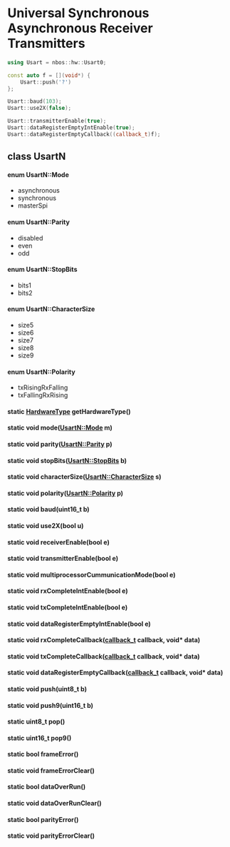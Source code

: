 # Universal Synchronous Asynchronous Receiver Transmitters

```c++
using Usart = nbos::hw::Usart0;

const auto f = [](void*) {
    Usart::push('?')
};

Usart::baud(103);
Usart::use2X(false);

Usart::transmitterEnable(true);
Usart::dataRegisterEmptyIntEnable(true);
Usart::dataRegisterEmptyCallback((callback_t)f);
```

## class UsartN

#### enum UsartN::Mode
* asynchronous
* synchronous
* masterSpi

#### enum UsartN::Parity
* disabled
* even
* odd

#### enum UsartN::StopBits
* bits1
* bits2

#### enum UsartN::CharacterSize
* size5
* size6
* size7
* size8
* size9

#### enum UsartN::Polarity
* txRisingRxFalling
* txFallingRxRising

#### static [HardwareType](hardwaretype.hpp.md#enum-hardwaretype) getHardwareType()

#### static void mode([UsartN::Mode](usart.hpp.md#enum-usartnmode) m)

#### static void parity([UsartN::Parity](usart.hpp.md#enum-usartnparity) p)

#### static void stopBits([UsartN::StopBits](usart.hpp.md#enum-usartnstopbits) b)

#### static void characterSize([UsartN::CharacterSize](usart.hpp.md#enum-usartncharactersize) s)

#### static void polarity([UsartN::Polarity](usart.hpp.md#enum-usartnpolarity) p)

#### static void baud(uint16_t b)

#### static void use2X(bool u)

#### static void receiverEnable(bool e)

#### static void transmitterEnable(bool e)

#### static void multiprocessorCummunicationMode(bool e)

#### static void rxCompleteIntEnable(bool e)

#### static void txCompleteIntEnable(bool e)

#### static void dataRegisterEmptyIntEnable(bool e)

#### static void rxCompleteCallback([callback_t](../type.hpp.md#using-callbackt--void-void) callback, void\* data)

#### static void txCompleteCallback([callback_t](../type.hpp.md#using-callbackt--void-void) callback, void\* data)

#### static void dataRegisterEmptyCallback([callback_t](../type.hpp.md#using-callbackt--void-void) callback, void\* data)

#### static void push(uint8_t b)

#### static void push9(uint16_t b)

#### static uint8_t pop()

#### static uint16_t pop9()

#### static bool frameError()

#### static void frameErrorClear()

#### static bool dataOverRun()

#### static void dataOverRunClear()

#### static bool parityError()

#### static void parityErrorClear()
